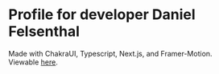 # Profile for developer Daniel Felsenthal
Made with ChakraUI, Typescript, Next.js, and Framer-Motion.  
Viewable [here](https://github.com/chakra-ui/chakra-ui).

